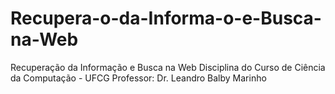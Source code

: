 # Recupera-o-da-Informa-o-e-Busca-na-Web

Recuperação da Informação e Busca na Web
Disciplina do Curso de Ciência da Computação - UFCG
Professor: Dr. Leandro Balby Marinho
